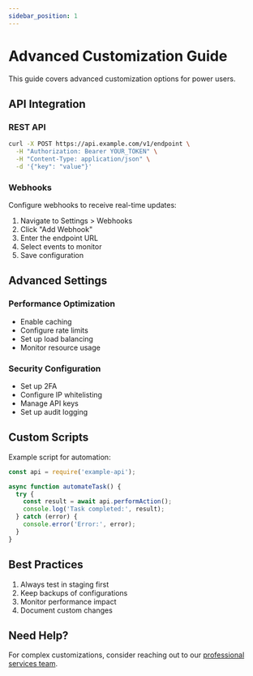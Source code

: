 ```yaml
---
sidebar_position: 1
---
```


# Advanced Customization Guide

This guide covers advanced customization options for power users.

## API Integration

### REST API

```bash
curl -X POST https://api.example.com/v1/endpoint \
  -H "Authorization: Bearer YOUR_TOKEN" \
  -H "Content-Type: application/json" \
  -d '{"key": "value"}'
```

### Webhooks

Configure webhooks to receive real-time updates:

1. Navigate to Settings > Webhooks
2. Click "Add Webhook"
3. Enter the endpoint URL
4. Select events to monitor
5. Save configuration

## Advanced Settings

### Performance Optimization

- Enable caching
- Configure rate limits
- Set up load balancing
- Monitor resource usage

### Security Configuration

- Set up 2FA
- Configure IP whitelisting
- Manage API keys
- Set up audit logging

## Custom Scripts

Example script for automation:

```javascript
const api = require('example-api');

async function automateTask() {
  try {
    const result = await api.performAction();
    console.log('Task completed:', result);
  } catch (error) {
    console.error('Error:', error);
  }
}
```

## Best Practices

1. Always test in staging first
2. Keep backups of configurations
3. Monitor performance impact
4. Document custom changes

## Need Help?

For complex customizations, consider reaching out to our [professional services team](/docs/support/pro-services). 